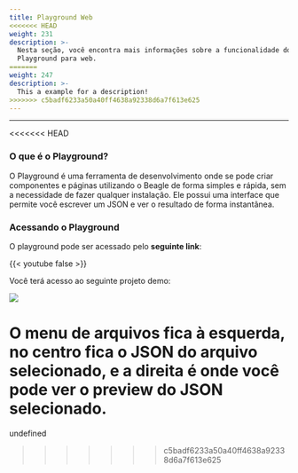 ```yaml
---
title: Playground Web
<<<<<<< HEAD
weight: 231
description: >-
  Nesta seção, você encontra mais informações sobre a funcionalidade do
  Playground para web.
=======
weight: 247
description: >-
  This a example for a description!
>>>>>>> c5badf6233a50a40ff4638a92338d6a7f613e625
---
```


---

<<<<<<< HEAD
### O **que é o Playground?**

O Playground é uma ferramenta de desenvolvimento onde se pode  criar componentes e páginas utilizando o Beagle de forma simples e rápida, sem a necessidade de fazer qualquer instalação. Ele possui uma interface que permite você escrever um JSON e ver o resultado de forma instantânea.

### Acessando **o Playground**

O playground pode ser acessado pelo **seguinte link**:

{{< youtube false >}}

Você terá acesso ao seguinte projeto demo:

![](/docs-beagle/image%20%2827%29.png)

O menu de arquivos fica à esquerda, no centro fica o JSON do arquivo selecionado, e a direita é onde você pode ver o preview do JSON selecionado.
=======
undefined
>>>>>>> c5badf6233a50a40ff4638a92338d6a7f613e625
